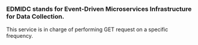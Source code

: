 ### EDMIDC stands for Event-Driven Microservices Infrastructure for Data Collection. 

This service is in charge of performing GET request on a specific frequency.
